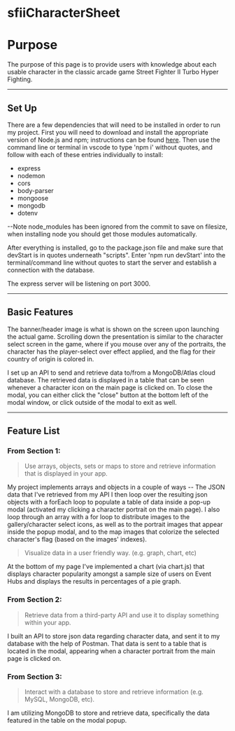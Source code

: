 # sfiiCharacterSheet

<h1>Purpose</h1>
The purpose of this page is to provide users with knowledge about each usable character in the classic arcade game Street Fighter II Turbo Hyper Fighting.

---

<h2>Set Up</h2>

There are a few dependencies that will need to be installed in order to run my project. First you will need to download and install the appropriate version of Node.js and npm; instructions can be found [here](https://www.guru99.com/download-install-node-js.html). Then use the command line or terminal in vscode to type 'npm i' without quotes, and follow with each of these entries individually to install:

* express
* nodemon
* cors
* body-parser
* mongoose
* mongodb
* dotenv

--Note node_modules has been ignored from the commit to save on filesize, when installing node you should get those modules automatically.

After everything is installed, go to the package.json file and make sure that devStart is in quotes underneath "scripts". Enter 'npm run devStart' into the terminal/command line without quotes to start the server and establish a connection with the database.

The express server will be listening on port 3000.

---

<h2>Basic Features</h2>
The banner/header image is what is shown on the screen upon launching the actual game. Scrolling down the presentation is similar to the character select screen in the game, where if you mouse over any of the portraits, the character has the player-select over effect applied, and the flag for their country of origin is colored in.

I set up an API to send and retrieve data to/from a MongoDB/Atlas cloud database. The retrieved data is displayed in a table that can be seen whenever a character icon on the main page is clicked on. To close the modal, you can either click the "close" button at the bottom left of the modal window, or click outside of the modal to exit as well.

---

<h2>Feature List</h2>

<h3>From Section 1:</h3>

>Use arrays, objects, sets or maps to store and retrieve information that is displayed in your app.

My project implements arrays and objects in a couple of ways -- The JSON data that I've retrieved from my API I then loop over the resulting json objects with a forEach loop to populate a table of data inside a pop-up modal (activated my clicking a character portrait on the main page). I also loop through an array with a for loop to distribute images to the gallery/character select icons, as well as to the portrait images that appear inside the popup modal, and to the map images that colorize the selected character's flag (based on the images' indexes).  

>Visualize data in a user friendly way. (e.g. graph, chart, etc)

At the bottom of my page I've implemented a chart (via chart.js) that displays character popularity amongst a sample size of users on Event Hubs and displays the results in percentages of a pie graph.

<h3>From Section 2:</h3>

>Retrieve data from a third-party API and use it to display something within your app.

I built an API to store json data regarding character data, and sent it to my database with the help of Postman. That data is sent to a table that is located in the modal, appearing when a character portrait from the main page is clicked on.

<h3>From Section 3:</h3>

>Interact with a database to store and retrieve information (e.g. MySQL, MongoDB, etc).

I am utilizing MongoDB to store and retrieve data, specifically the data featured in the table on the modal popup.
